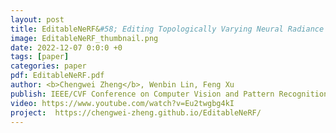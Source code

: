 ```yaml
---
layout: post
title: EditableNeRF&#58; Editing Topologically Varying Neural Radiance Fields by Key Points
image: EditableNeRF_thumbnail.png
date: 2022-12-07 0:0:0 +0
tags: [paper]
categories: paper
pdf: EditableNeRF.pdf
author: <b>Chengwei Zheng</b>, Wenbin Lin, Feng Xu
publish: IEEE/CVF Conference on Computer Vision and Pattern Recognition (CVPR), 2023
video: https://www.youtube.com/watch?v=Eu2twgbg4kI
project:  https://chengwei-zheng.github.io/EditableNeRF/
---
```

